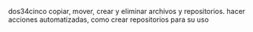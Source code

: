 dos34cinco
copiar, mover, crear y eliminar archivos y repositorios.
hacer acciones automatizadas, como crear repositorios para su uso
